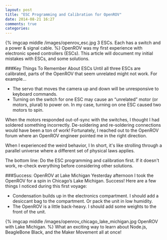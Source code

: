 ```yaml
---
layout: post
title: "ESC Programming and Calibration for OpenROV"
date: 2014-08-21 16:27
comments: true
categories: 
---
```

{% imgcap middle /images/openrov_esc.jpg 3 ESCs. Each has a switch and a power & signal cable. %}
OpenROV was my first experience with electronic speed controllers
(ESCs). This article will document my initial mistakes with ESCs, and
some solutions.

###Key Things To Remember About ESCs
Until all three ESCs are calibrated, parts of the OpenROV that seem unrelated might not work. For example...

* The servo that moves the camera up and down will be unresponsive to keyboard commands. 
* Turning on the switch for one ESC may cause an “unrelated” motor (or motors, plural) to power on. In my case, turning on one ESC caused two motors to spin.

When the motors responded out-of-sync with the switches, I thought I had soldered something incorrectly. De-soldering and re-soldering connections would have been a ton of work! Fortunately, I reached out to the OpenROV forum where an OpenROV engineer pointed me in the right direction.

When I experienced the weird behavior, I 
In short, it's like strolling through a parallel universe where a different set of physical laws applies.

The bottom line: Do the ESC programming and calibration first. If it doesn't work, re-check everything before considering other solutions.
<!--more-->


###Success: OpenROV at Lake Michigan
Yesterday afternoon I took the OpenROV for a spin in Chicago’s Lake Michigan. Success! Here are a few things I noticed during this first voyage:

* Condensation builds up in the electronics compartment. I should add a desiccant bag to the compartment. Or pack the unit in low humidity.
* The OpenROV is a little back-heavy. I should add some weights to the front of the unit.

{% imgcap middle /images/openrov_chicago_lake_michigan.jpg OpenROV with Lake Michigan. %}
What an exciting way to learn about Node.js, BeagleBone Black, and the Maker Movement all at once!


